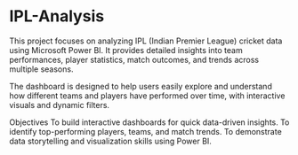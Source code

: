 # IPL-Analysis
This project focuses on analyzing IPL (Indian Premier League) cricket data using Microsoft Power BI. It provides detailed insights into team performances, player statistics, match outcomes, and trends across multiple seasons.

The dashboard is designed to help users easily explore and understand how different teams and players have performed over time, with interactive visuals and dynamic filters.

Objectives
To build interactive dashboards for quick data-driven insights.
To identify top-performing players, teams, and match trends.
To demonstrate data storytelling and visualization skills using Power BI.
